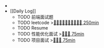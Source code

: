 -
- [[Daily Log]]
	- TODO 前端面试题
	- TODO leetcode >[🍅🍅🍅🍅🍅🍅🍅🍅🍅🍅 250min](#agenda-pomo://?t=f-1693302514973-1500%2Cf-1693308545985-1500%2Cf-1693310413910-1500%2Cf-1693312852080-1500%2Cf-1693325107827-1500%2Cf-1693361615599-1500%2Cf-1693372600274-1500%2Cf-1693378634447-1500%2Cf-1693380269524-1500%2Cf-1693383042470-1500)
	- TODO Resume
	- TODO 性能优化面试 >[🍅🍅🍅 75min](#agenda-pomo://?t=f-1693294810321-1500%2Cf-1693296351698-1500%2Cf-1693387807507-1500)
	- TODO 项目面试 >[🍅🍅🍅 75min](#agenda-pomo://?t=f-1693275449682-1500%2Cf-1693277387661-1500%2Cf-1693281684836-1500)